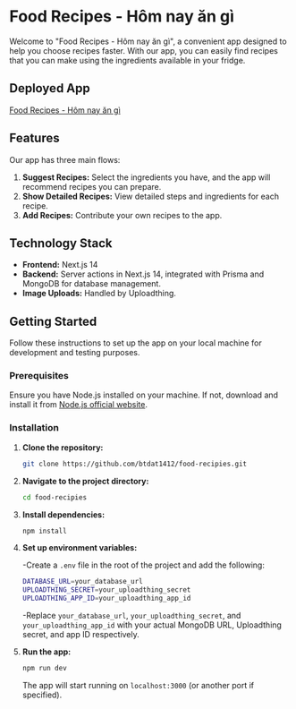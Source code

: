 # Food Recipes - Hôm nay ăn gì

Welcome to "Food Recipes - Hôm nay ăn gì", a convenient app designed to help you choose recipes faster. With our app, you can easily find recipes that you can make using the ingredients available in your fridge.

## Deployed App

[Food Recipes - Hôm nay ăn gì](https://food-recipes.vercel.app/)

## Features

Our app has three main flows:

1. **Suggest Recipes:** Select the ingredients you have, and the app will recommend recipes you can prepare.
2. **Show Detailed Recipes:** View detailed steps and ingredients for each recipe.
3. **Add Recipes:** Contribute your own recipes to the app.

## Technology Stack

- **Frontend:** Next.js 14
- **Backend:** Server actions in Next.js 14, integrated with Prisma and MongoDB for database management.
- **Image Uploads:** Handled by Uploadthing.

## Getting Started

Follow these instructions to set up the app on your local machine for development and testing purposes.

### Prerequisites

Ensure you have Node.js installed on your machine. If not, download and install it from [Node.js official website](https://nodejs.org/).

### Installation

1. **Clone the repository:**

   ```bash
   git clone https://github.com/btdat1412/food-recipies.git
   ```

2. **Navigate to the project directory:**
   ```bash
   cd food-recipies
   ```
3. **Install dependencies:**
   ```bash
   npm install
   ```
4. **Set up environment variables:**

   -Create a `.env` file in the root of the project and add the following:

   ```bash
   DATABASE_URL=your_database_url
   UPLOADTHING_SECRET=your_uploadthing_secret
   UPLOADTHING_APP_ID=your_uploadthing_app_id
   ```

   -Replace `your_database_url`, `your_uploadthing_secret`, and `your_uploadthing_app_id` with your actual MongoDB URL, Uploadthing secret, and app ID respectively.

5. **Run the app:**
   ```bash
   npm run dev
   ```
   The app will start running on `localhost:3000` (or another port if specified).
